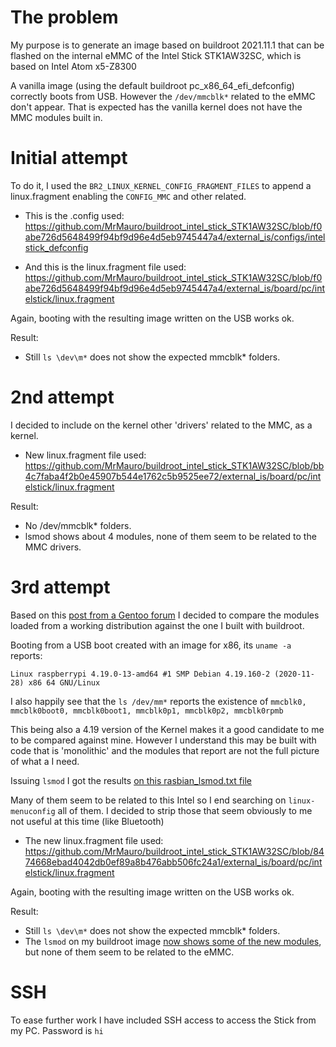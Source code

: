 # The problem

My purpose is to generate an image based on buildroot 2021.11.1 that can be flashed on the internal eMMC of the Intel Stick STK1AW32SC, which is based on Intel Atom x5-Z8300

A vanilla image (using the default buildroot pc_x86_64_efi_defconfig) correctly boots from USB.
However the `/dev/mmcblk*`  related to the eMMC don't appear. That is expected has the vanilla kernel does not have the MMC modules built in.

# Initial attempt

To do it, I used the `BR2_LINUX_KERNEL_CONFIG_FRAGMENT_FILES` to append a linux.fragment enabling the `CONFIG_MMC` and other related.

- This is the .config used:
https://github.com/MrMauro/buildroot_intel_stick_STK1AW32SC/blob/f0abe726d5648499f94bf9d96e4d5eb9745447a4/external_is/configs/intelstick_defconfig

- And this is the linux.fragment file used:
https://github.com/MrMauro/buildroot_intel_stick_STK1AW32SC/blob/f0abe726d5648499f94bf9d96e4d5eb9745447a4/external_is/board/pc/intelstick/linux.fragment

Again, booting with the resulting image written on the USB works ok.

Result:
- Still `ls \dev\m*` does not show the expected mmcblk* folders.

# 2nd attempt

I decided to include on the kernel other 'drivers' related to the MMC, as a kernel.

- New linux.fragment file used:
https://github.com/MrMauro/buildroot_intel_stick_STK1AW32SC/blob/bb4c7faba4f2b0e45907b544e1762c5b9525ee72/external_is/board/pc/intelstick/linux.fragment

Result:
- No /dev/mmcblk* folders.
- lsmod shows about 4 modules, none of them seem to be related to the MMC drivers.

# 3rd attempt

Based on this [post from a Gentoo forum][getoo_post] I decided to compare the modules loaded from a working distribution against the one I built with buildroot.

Booting from a USB boot created with an image for x86, its `uname -a` reports:

`Linux raspberrypi 4.19.0-13-amd64 #1 SMP Debian 4.19.160-2 (2020-11-28) x86 64 GNU/Linux`

I also happily see that the `ls /dev/mm*` reports the existence of `mmcblk0, mmcblk0boot0, mmcblk0boot1, mmcblk0p1, mmcblk0p2, mmcblk0rpmb`

This being also a 4.19 version of the Kernel makes it a good candidate to me to be compared against mine. However I understand this may be built with code that is 'monolithic' and the modules that report are not the full picture of what a I need. 

Issuing `lsmod` I got the results [on this rasbian_lsmod.txt file][rasbian_lsmod]

Many of them seem to be related to this Intel so I end searching on `linux-menuconfig` all of them. I decided to strip those that seem obviously to me not useful at this time (like Bluetooth)

- The new linux.fragment file used:
https://github.com/MrMauro/buildroot_intel_stick_STK1AW32SC/blob/8474668ebad4042db0ef89a8b476abb506fc24a1/external_is/board/pc/intelstick/linux.fragment

Again, booting with the resulting image written on the USB works ok.

Result:
- Still `ls \dev\m*` does not show the expected mmcblk* folders.
- The `lsmod` on my buildroot image [now shows some of the new modules][buildroot_a3_lsmod], but none of them seem to be related to the eMMC.

# SSH

To ease further work I have included SSH access to access the Stick from my PC. Password is `hi`

[buildroot_a3_lsmod]:results/buildroot_a3_lsmod.txt
[rasbian_lsmod]:results/rasbian_lsmod.txt
[getoo_post]:https://forums.gentoo.org/viewtopic-t-1097672-start-0.html
